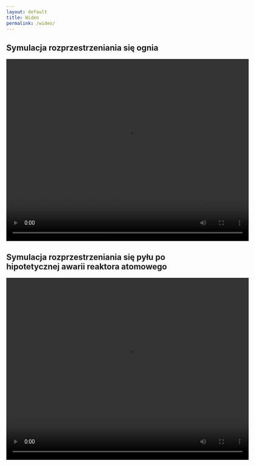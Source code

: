 ```yaml
---
layout: default
title: Wideo
permalink: /wideo/
---
```


## Symulacja rozprzestrzeniania się ognia

<video width="640" height="480" loop="loop" controls>
    <source src="http://comcute.eti.pg.gda.pl/wp-content/themes/comcuthemev3/movies/fire-spreading.iphone.mp4"  type="video/mp4; codecs=avc1.42E01E,mp4a.40.2">
    <source src="http://comcute.eti.pg.gda.pl/wp-content/themes/comcuthemev3/movies/fire-spreading.webmsd.webm" type="video/webm; codecs=vp8,vorbis">
    <source src="http://comcute.eti.pg.gda.pl/wp-content/themes/comcuthemev3/movies/fire-spreading.oggtheora.ogv"  type="video/ogg; codecs=theora,vorbis">
</video>

## Symulacja rozprzestrzeniania się pyłu po hipotetycznej awarii reaktora atomowego

<video width="640" height="480" loop="loop" controls>
    <source src="http://comcute.eti.pg.gda.pl/wp-content/themes/comcuthemev3/movies/nuclear.iphone.mp4"  type="video/mp4; codecs=avc1.42E01E,mp4a.40.2">
    <source src="http://comcute.eti.pg.gda.pl/wp-content/themes/comcuthemev3/movies/nuclear.webmsd.webm" type="video/webm; codecs=vp8,vorbis">
    <source src="http://comcute.eti.pg.gda.pl/wp-content/themes/comcuthemev3/movies/nuclear.oggtheora.ogv"  type="video/ogg; codecs=theora,vorbis">
</video>
